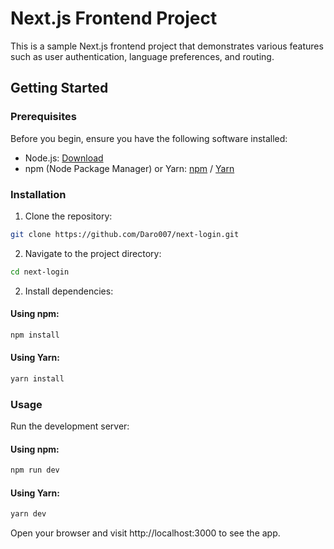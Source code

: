 # Next.js Frontend Project

This is a sample Next.js frontend project that demonstrates various features such as user authentication, language preferences, and routing.

## Getting Started

### Prerequisites

Before you begin, ensure you have the following software installed:

- Node.js: [Download](https://nodejs.org/)
- npm (Node Package Manager) or Yarn: [npm](https://www.npmjs.com/) / [Yarn](https://yarnpkg.com/)

### Installation

1. Clone the repository:

```bash
git clone https://github.com/Daro007/next-login.git
```

2. Navigate to the project directory:

```bash
cd next-login
```

2. Install dependencies:

#### Using npm:

```bash
npm install
```

#### Using Yarn:

```bash
yarn install
```

### Usage
Run the development server:

#### Using npm:

```bash
npm run dev
```

#### Using Yarn:

```bash
yarn dev
```

Open your browser and visit http://localhost:3000 to see the app.


